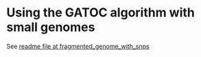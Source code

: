 Using the GATOC algorithm with small genomes
========================================================

See [readme file at fragmented_genome_with_snps](http://github.com/edwardchalstrey1/fragmented_genome_with_snps/blob/master/README.md)
